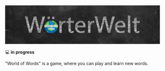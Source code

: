 ![World of Words logo](resources/banner.png)

💻 **in progress**

"World of Words" is a game, where you can play and learn new words. 
